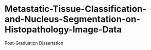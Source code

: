 # Metastatic-Tissue-Classification-and-Nucleus-Segmentation-on-Histopathology-Image-Data
Post-Graduation Dissertation
